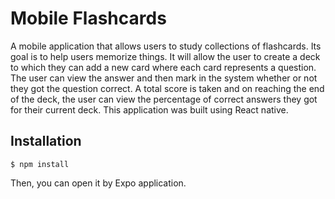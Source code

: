 # Mobile Flashcards
A mobile application that allows users to study collections of flashcards.
Its goal is to help users memorize things. It will allow the user to create a deck to which they can add a new card where each card represents a question. The user can view the answer and then mark in the system whether or not they got the question correct. A total score is taken and on reaching the end of the deck, the user can view the percentage of correct answers they got for their current deck.
This application was built using React native. 

## Installation

```
$ npm install
```
Then, you can open it by Expo application.
